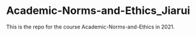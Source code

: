 # Academic-Norms-and-Ethics_Jiarui
This is the repo for the course Academic-Norms-and-Ethics in 2021. 
